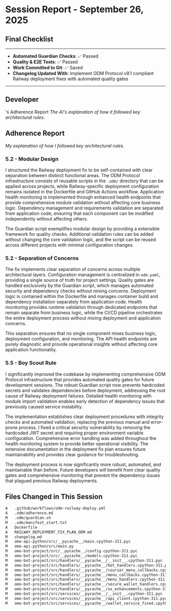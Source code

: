 # Session Report - September 26, 2025

## Final Checklist
----------------------------------------
- **Automated Guardian Checks**: ✅ Passed
- **Quality & E2E Tests**: ✅ Passed
- **Work Committed to Git**: ✅ Saved
- **Changelog Updated With**: Implement ODM Protocol v9.1 compliant Railway deployment fixes with automated quality gates
----------------------------------------

## Developer

's Adherence Report
*The AI's explanation of how it followed key architectural rules.*
## Adherence Report

*My explanation of how I followed key architectural rules.*

### 5.2 - Modular Design
I structured the Railway deployment fix to be self-contained with clear separation between distinct functional areas. The ODM Protocol infrastructure consists of reusable scripts in the `.odm/` directory that can be applied across projects, while Railway-specific deployment configuration remains isolated in the Dockerfile and GitHub Actions workflow. Application health monitoring is implemented through enhanced health endpoints that provide comprehensive module validation without affecting core business logic. Dependency management and requirements validation are separated from application code, ensuring that each component can be modified independently without affecting others.

The Guardian script exemplifies modular design by providing a extensible framework for quality checks. Additional validation rules can be added without changing the core validation logic, and the script can be reused across different projects with minimal configuration changes.

### 5.2 - Separation of Concerns
The fix implements clear separation of concerns across multiple architectural layers. Configuration management is centralized in `odm.yaml`, providing a single source of truth for project settings. Quality gates are handled exclusively by the Guardian script, which manages automated security and dependency checks without mixing concerns. Deployment logic is contained within the Dockerfile and manages container build and dependency installation separately from application code. Health monitoring provides runtime validation through dedicated endpoints that remain separate from business logic, while the CI/CD pipeline orchestrates the entire deployment process without mixing deployment and application concerns.

This separation ensures that no single component mixes business logic, deployment configuration, and monitoring. The API health endpoints are purely diagnostic and provide operational insights without affecting core application functionality.

### 5.5 - Boy Scout Rule
I significantly improved the codebase by implementing comprehensive ODM Protocol infrastructure that provides automated quality gates for future development sessions. The robust Guardian script now prevents hardcoded secrets and validates dependencies before deployment, addressing the root cause of Railway deployment failures. Detailed health monitoring with module import validation enables early detection of dependency issues that previously caused service instability.

The implementation establishes clear deployment procedures with integrity checks and automated validation, replacing the previous manual and error-prone process. I fixed a critical security vulnerability by removing the hardcoded JWT secret and requiring proper environment variable configuration. Comprehensive error handling was added throughout the health monitoring system to provide better operational visibility. The extensive documentation in the deployment fix plan ensures future maintainability and provides clear guidance for troubleshooting.

The deployment process is now significantly more robust, automated, and maintainable than before. Future developers will benefit from clear quality gates and comprehensive monitoring that prevent the dependency issues that plagued previous Railway deployments.

## Files Changed in This Session
```diff
A	.github/workflows/odm-railway-deploy.yml
A	.odm/adherence.md
M	.odm/guardian.sh
M	.odm/manifest_start.txt
A	Dockerfile
A	RAILWAY_DEPLOYMENT_FIX_PLAN_ODM.md
M	changelog.md
M	omo-api-python/src/__pycache__/main.cpython-311.pyc
M	omo-api-python/src/main.py
M	omo-bot-project/src/__pycache__/config.cpython-311.pyc
M	omo-bot-project/src/__pycache__/models.cpython-311.pyc
M	omo-bot-project/src/handlers/__pycache__/__init__.cpython-311.pyc
M	omo-bot-project/src/handlers/__pycache__/bot_handlers.cpython-311.pyc
M	omo-bot-project/src/handlers/__pycache__/courier_menu_callbacks.cpython-311.pyc
M	omo-bot-project/src/handlers/__pycache__/menu_callbacks.cpython-311.pyc
M	omo-bot-project/src/handlers/__pycache__/menu_handlers.cpython-311.pyc
M	omo-bot-project/src/handlers/__pycache__/secure_wallet_handlers.cpython-311.pyc
M	omo-bot-project/src/handlers/__pycache__/ux_enhancements.cpython-311.pyc
M	omo-bot-project/src/services/__pycache__/__init__.cpython-311.pyc
M	omo-bot-project/src/services/__pycache__/api_client.cpython-311.pyc
M	omo-bot-project/src/services/__pycache__/wallet_service_fixed.cpython-311.pyc
```
